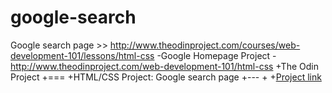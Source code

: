 # google-search
Google search page >> http://www.theodinproject.com/courses/web-development-101/lessons/html-css
-Google Homepage Project
 -http://www.theodinproject.com/web-development-101/html-css
 +The Odin Project
 +===
 +HTML/CSS Project: Google search page
 +---
 +
 +[Project link](http://www.theodinproject.com/web-development-101/html-css "Google search page")
